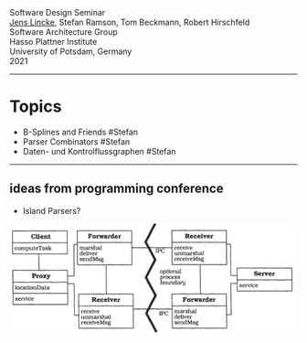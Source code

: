 <!-- markdown-config presentation=true -->

<style data-src="https://lively-kernel.org/lively4/lively4-core/src/client/presentation.css"></style>

<script>
import Presentation from "src/components/widgets/lively-presentation.js"
Presentation.config(this, {
    pageNumbers: true,
    logo: "https://lively-kernel.org/lively4/lively4-seminars/PX2018/media/hpi_logo.png"
})
</script>

<div class="title">
   Software Design Seminar
</div>

<div class="authors">
  <u>Jens Lincke</u>, Stefan Ramson, Tom Beckmann, Robert Hirschfeld
</div>

<div class="credentials">
    Software Architecture Group <br>Hasso Plattner Institute<br> University of Potsdam, Germany<br>
    2021
</div>

---


# Topics 


- B-Splines and Friends #Stefan
- Parser Combinators #Stefan
- Daten- und Kontrolflussgraphen #Stefan

---



## ideas from programming conference

- Island Parsers?


![](architecture_pattern_example.png)